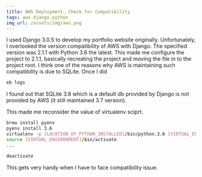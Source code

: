```yaml
---
title: AWS Deployment, Check for Compatibility
tags: aws django python
img_url: /assets/img/aws.png
---
```


I used Django 3.0.5 to develop my portfolio website originally.
Unfortunately, I overlooked the version compatibility of AWS with Django.
The specified version was 2.1.1 with Python 3.6 the latest.
This made me configure the project to 2.1.1, basically recreating the project and moving the file in to the project root.
I think one of the reasons why AWS is maintaining such compatibility is due to SQLite.
Once I did

```bash
eb logs
```
I found out that SQLite 3.8 which is a default db provided by Django is not provided by AWS
(it still maintained 3.7 version).
    
This made me reconsider the value of virtualenv sciprt.
```bash
brew install pyenv
pyenv install 3.6
virtualenv -p [LOCATION_OF_PYTHON_INSTALLED]/bin/python.3.6 [VIRTUAL_ENVIRONMENT]
source [VIRTUAL_ENVIRONMENT]/bin/activate
...

deactivate
```

This gets very handy when I have to face compatibility issue.



